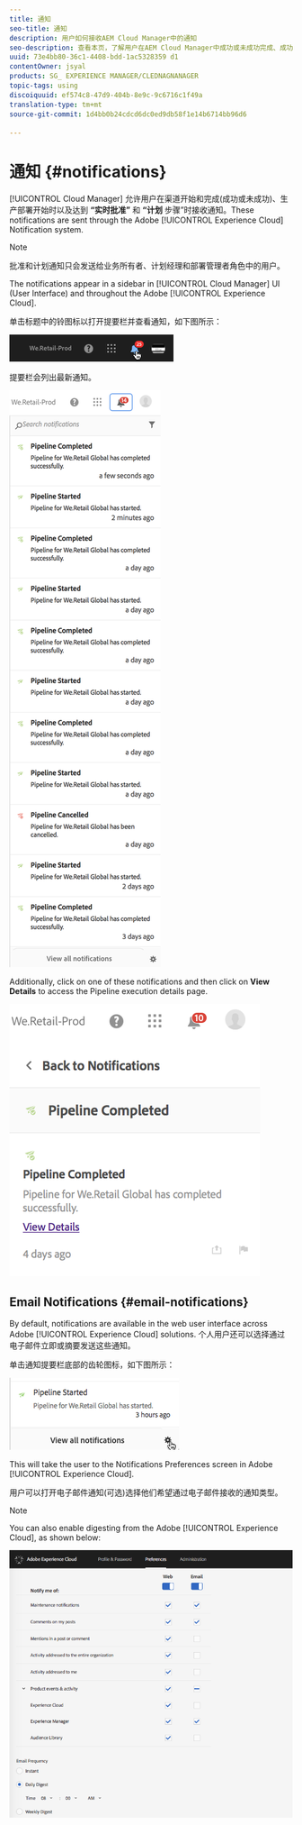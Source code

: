 ```yaml
---
title: 通知
seo-title: 通知
description: 用户如何接收AEM Cloud Manager中的通知
seo-description: 查看本页，了解用户在AEM Cloud Manager中成功或未成功完成、成功或未成功完成时接收通知的方式。
uuid: 73e4bb80-36c1-4408-bdd-1ac5328359 d1
contentOwner: jsyal
products: SG_ EXPERIENCE MANAGER/CLEDNAGNANAGER
topic-tags: using
discoiquuid: ef574c8-47d9-404b-8e9c-9c6716c1f49a
translation-type: tm+mt
source-git-commit: 1d4bb0b24cdcd6dc0ed9db58f1e14b6714bb96d6

---
```



# 通知 {#notifications}

[!UICONTROL Cloud Manager] 允许用户在渠道开始和完成(成功或未成功)、生产部署开始时以及达到 **“实时批准”** 和 **“计划** 步骤”时接收通知。These notifications are sent through the Adobe [!UICONTROL Experience Cloud] Notification system.

>[!NOTE]
>
>批准和计划通知只会发送给业务所有者、计划经理和部署管理者角色中的用户。

The notifications appear in a sidebar in [!UICONTROL Cloud Manager] UI (User Interface) and throughout the Adobe [!UICONTROL Experience Cloud].

单击标题中的铃图标以打开提要栏并查看通知，如下图所示：

![](assets/image2018-7-12_11-52-40.png)

提要栏会列出最新通知。

![](assets/screen_shot_2018-07-20at91406pm.png)

Additionally, click on one of these notifications and then click on **View Details** to access the Pipeline execution details page.

![](assets/screen_shot_2018-08-14at43503pm.png)

## Email Notifications {#email-notifications}

By default, notifications are available in the web user interface across Adobe [!UICONTROL Experience Cloud] solutions. 个人用户还可以选择通过电子邮件立即或摘要发送这些通知。

单击通知提要栏底部的齿轮图标，如下图所示：

![](assets/image2018-7-12_12-8-19.png)

This will take the user to the Notifications Preferences screen in Adobe [!UICONTROL Experience Cloud].

用户可以打开电子邮件通知(可选)选择他们希望通过电子邮件接收的通知类型。

>[!NOTE]
>
>You can also enable digesting from the Adobe [!UICONTROL Experience Cloud], as shown below:

![](assets/image2018-7-12_12-10-51.png)
